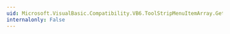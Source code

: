 ```yaml
---
uid: Microsoft.VisualBasic.Compatibility.VB6.ToolStripMenuItemArray.GetControlInstanceType
internalonly: False
---
```

